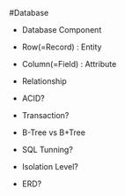 #Database

* Database Component
 * Row(=Record) : Entity
 * Column(=Field) : Attribute
 * Relationship

* ACID?

* Transaction?

* B-Tree vs B+Tree

* SQL Tunning?

* Isolation Level?

* ERD?
